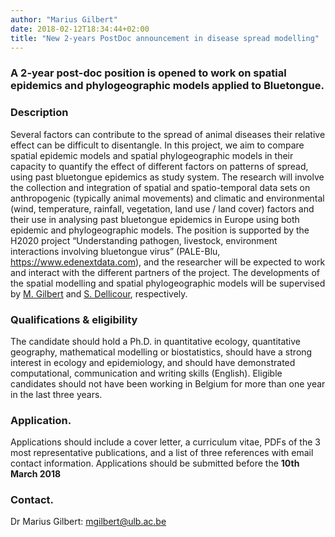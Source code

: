 ```yaml
---
author: "Marius Gilbert"
date: 2018-02-12T18:34:44+02:00
title: "New 2-years PostDoc announcement in disease spread modelling"
---
```


### A 2-year post-doc position is opened to work on spatial epidemics and phylogeographic models applied to Bluetongue. 

### Description
Several factors can contribute to the spread of animal diseases their relative effect can be difficult to disentangle. In this project, 
we aim to compare spatial epidemic models and spatial phylogeographic models in their capacity to quantify the effect of different factors 
on patterns of spread, using past bluetongue epidemics as study system. The research will involve the collection and integration of 
spatial and spatio-temporal data sets on anthropogenic (typically animal movements) and climatic and environmental (wind, temperature, 
rainfall, vegetation, land use / land cover) factors and their use in analysing past bluetongue epidemics in Europe using both 
epidemic and phylogeographic models. The position is supported by the H2020 project “Understanding pathogen, livestock, environment 
interactions involving bluetongue virus” (PALE-Blu, https://www.edenextdata.com), and the researcher will be expected to work and 
interact with the different partners of the project. The developments of the spatial modelling and spatial phylogeographic models 
will be supervised by [M. Gilbert](/person/marius-gilbert) and [S. Dellicour](/person/simon-dellicour), respectively. 

### Qualifications & eligibility
The candidate should hold a Ph.D. in quantitative ecology, quantitative geography, mathematical modelling or biostatistics, should have a strong interest in ecology and epidemiology, and should have demonstrated computational, communication and writing skills (English). Eligible candidates should not have been working in Belgium for more than one year in the last three years.

### Application. 
Applications should include a cover letter, a curriculum vitae, PDFs of the 3 most representative publications, and a list of three references with email contact information. Applications should be submitted before the **10th March 2018**


### Contact. 
Dr Marius Gilbert: mgilbert@ulb.ac.be


